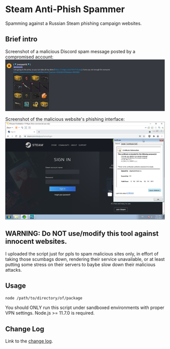 # Steam Anti-Phish Spammer
Spamming against a Russian Steam phishing campaign websites.

## Brief intro
Screenshot of a malicious Discord spam message posted by a compromised account:
![Discord spam](screenshots/img01.png)

Screenshot of the malicious website's phishing interface:
![Discord spam](screenshots/img02.png)

## WARNING: Do NOT use/modify this tool against innocent websites.
I uploaded the script just for ppls to spam malicious sites only, in effort of taking those scumbags down, rendering their service unavailable, or at least putting some stress on their servers to baybe slow down their malicious attacks.

## Usage
`node /path/to/directory/of/package`  
  
You should ONLY run this script under sandboxed environments with proper VPN settings. Node.js >= 11.7.0 is required.  
  
## Change Log
Link to the [change log](changelog.md).  
